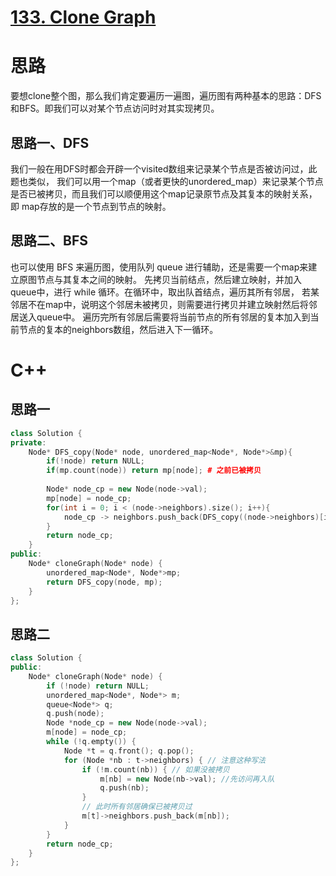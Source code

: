 # [133. Clone Graph](https://leetcode.com/problems/clone-graph/)
# 思路
要想clone整个图，那么我们肯定要遍历一遍图，遍历图有两种基本的思路：DFS和BFS。即我们可以对某个节点访问时对其实现拷贝。

## 思路一、DFS
我们一般在用DFS时都会开辟一个visited数组来记录某个节点是否被访问过，此题也类似，
我们可以用一个map（或者更快的unordered_map）来记录某个节点是否已被拷贝，而且我们可以顺便用这个map记录原节点及其复本的映射关系，即
map存放的是一个节点到节点的映射。

## 思路二、BFS
也可以使用 BFS 来遍历图，使用队列 queue 进行辅助，还是需要一个map来建立原图节点与其复本之间的映射。
先拷贝当前结点，然后建立映射，并加入queue中，进行 while 循环。在循环中，取出队首结点，遍历其所有邻居，
若某邻居不在map中，说明这个邻居未被拷贝，则需要进行拷贝并建立映射然后将邻居送入queue中。
遍历完所有邻居后需要将当前节点的所有邻居的复本加入到当前节点的复本的neighbors数组，然后进入下一循环。

# C++

## 思路一
``` C++
class Solution {
private:
    Node* DFS_copy(Node* node, unordered_map<Node*, Node*>&mp){
        if(!node) return NULL;
        if(mp.count(node)) return mp[node]; # 之前已被拷贝
        
        Node* node_cp = new Node(node->val);
        mp[node] = node_cp;
        for(int i = 0; i < (node->neighbors).size(); i++){
            node_cp -> neighbors.push_back(DFS_copy((node->neighbors)[i], mp));
        }
        return node_cp;
    }
public:
    Node* cloneGraph(Node* node) {
        unordered_map<Node*, Node*>mp;
        return DFS_copy(node, mp);
    }
};
```

## 思路二
``` C++
class Solution {
public:
    Node* cloneGraph(Node* node) {
        if (!node) return NULL;
        unordered_map<Node*, Node*> m;
        queue<Node*> q;
        q.push(node);
        Node *node_cp = new Node(node->val);
        m[node] = node_cp;
        while (!q.empty()) {
            Node *t = q.front(); q.pop();
            for (Node *nb : t->neighbors) { // 注意这种写法
                if (!m.count(nb)) { // 如果没被拷贝
                    m[nb] = new Node(nb->val); //先访问再入队
                    q.push(nb);
                }
                // 此时所有邻居确保已被拷贝过
                m[t]->neighbors.push_back(m[nb]);
            }
        }
        return node_cp;
    }
};
```
